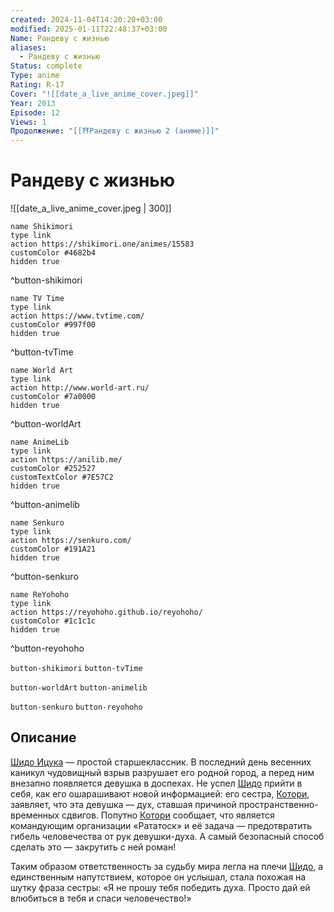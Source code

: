 ```yaml
---
created: 2024-11-04T14:20:20+03:00
modified: 2025-01-11T22:48:37+03:00
Name: Рандеву с жизнью
aliases:
  - Рандеву с жизнью
Status: complete
Type: anime
Rating: R-17
Cover: "![[date_a_live_anime_cover.jpeg]]"
Year: 2013
Episode: 12
Views: 1
Продолжение: "[[⛩️Рандеву с жизнью 2 (аниме)]]"
---
```


# Рандеву с жизнью

![[date_a_live_anime_cover.jpeg | 300]]

```button
name Shikimori
type link
action https://shikimori.one/animes/15583
customColor #4682b4
hidden true
```
^button-shikimori

```button
name TV Time
type link
action https://www.tvtime.com/
customColor #997f00
hidden true
```
^button-tvTime

```button
name World Art
type link
action http://www.world-art.ru/
customColor #7a0000
hidden true
```
^button-worldArt

```button
name AnimeLib
type link
action https://anilib.me/
customColor #252527
customTextColor #7E57C2
hidden true
```
^button-animelib

```button
name Senkuro
type link
action https://senkuro.com/
customColor #191A21
hidden true
```
^button-senkuro

```button
name ReYohoho
type link
action https://reyohoho.github.io/reyohoho/
customColor #1c1c1c
hidden true
```
^button-reyohoho

`button-shikimori` `button-tvTime`

`button-worldArt` `button-animelib`

`button-senkuro` `button-reyohoho`

## Описание

[Шидо Ицука](https://shikimori.one/characters/65257-shidou-itsuka) — простой старшеклассник. В последний день весенних каникул чудовищный взрыв разрушает его родной город, а перед ним внезапно появляется девушка в доспехах. Не успел [Шидо](https://shikimori.one/characters/65257-shidou-itsuka) прийти в себя, как его ошарашивают новой информацией: его сестра, [Котори](https://shikimori.one/characters/65263-kotori-itsuka), заявляет, что эта девушка — дух, ставшая причиной пространственно-временных сдвигов. Попутно [Котори](https://shikimori.one/characters/65263-kotori-itsuka) сообщает, что является командующим организации «Рататоск» и её задача — предотвратить гибель человечества от рук девушки-духа. А самый безопасный способ сделать это — закрутить с ней роман!

Таким образом ответственность за судьбу мира легла на плечи [Шидо](https://shikimori.one/characters/65257-shidou-itsuka), а единственным напутствием, которое он услышал, стала похожая на шутку фраза сестры: «Я не прошу тебя победить духа. Просто дай ей влюбиться в тебя и спаси человечество!»
